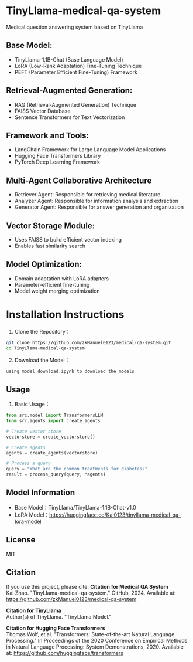 # TinyLlama-medical-qa-system
Medical question answering system based on TinyLlama
## Base Model:
- TinyLlama-1.1B-Chat (Base Language Model)
- LoRA (Low-Rank Adaptation) Fine-Tuning Technique
- PEFT (Parameter Efficient Fine-Tuning) Framework
## Retrieval-Augmented Generation:
- RAG (Retrieval-Augmented Generation) Technique
- FAISS Vector Database
- Sentence Transformers for Text Vectorization
## Framework and Tools:
- LangChain Framework for Large Language Model Applications
- Hugging Face Transformers Library
- PyTorch Deep Learning Framework
## Multi-Agent Collaborative Architecture
- Retriever Agent: Responsible for retrieving medical literature
- Analyzer Agent: Responsible for information analysis and extraction
- Generator Agent: Responsible for answer generation and organization
## Vector Storage Module:
- Uses FAISS to build efficient vector indexing
- Enables fast similarity search
## Model Optimization:
- Domain adaptation with LoRA adapters
- Parameter-efficient fine-tuning
- Model weight merging optimization

# Installation Instructions
1. Clone the Repository：
```bash
git clone https://github.com/zkManuel0123/medical-qa-system.git
cd TinyLlama-medical-qa-system
```
2. Download the Model：
```bash
using model_download.ipynb to download the models
```

## Usage
1. Basic Usage：
```python
from src.model import TransformersLLM
from src.agents import create_agents

# Create vector store
vectorstore = create_vectorstore()

# Create agents
agents = create_agents(vectorstore)

# Process a query
query = "What are the common treatments for diabetes?"
result = process_query(query, *agents)
```

## Model Information
- Base Model：TinyLlama/TinyLlama-1.1B-Chat-v1.0
- LoRA Model：https://huggingface.co/Kai0123/tinyllama-medical-qa-lora-model

## License
MIT

## Citation
If you use this project, please cite:
**Citation for Medical QA System**  
Kai Zhao. "TinyLlama-medical-qa-system." GitHub, 2024. Available at: https://github.com/zkManuel0123/medical-qa-system

**Citation for TinyLlama**  
Author(s) of TinyLlama. "TinyLlama Model." 

**Citation for Hugging Face Transformers**  
Thomas Wolf, et al. "Transformers: State-of-the-art Natural Language Processing." In Proceedings of the 2020 Conference on Empirical Methods in Natural Language Processing: System Demonstrations, 2020. Available at: https://github.com/huggingface/transformers

```

